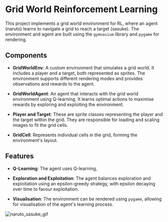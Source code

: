 # Grid World Reinforcement Learning

This project implements a grid world environment for RL, where an agent (naruto) learns to navigate a grid to reach a target (sasuke). The environment and agent are built using the `gymnasium` library and `pygame` for rendering.

## Components

- **GridWorldEnv**: A custom environment that simulates a grid world. It includes a player and a target, both represented as sprites. The environment supports different rendering modes and provides observations and rewards to the agent.

- **GridWorldAgent**: An agent that interacts with the grid world environment using Q-learning. It learns optimal actions to maximise rewards by exploring and exploiting the environment.

- **Player and Target**: These are sprite classes representing the player and the target within the grid. They are responsible for loading and scaling images to fit the grid cells.

- **GridCell**: Represents individual cells in the grid, forming the environment's layout.

## Features

- **Q-Learning**: The agent uses Q-learning,

- **Exploration and Exploitation**: The agent balances exploration and exploitation using an epsilon-greedy strategy, with epsilon decaying over time to favour exploitation.

- **Visualisation**: The environment can be rendered using `pygame`, allowing for visualisation of the agent's learning process.
  
![naruto_sasuke_gif](https://github.com/user-attachments/assets/b39cc464-b1ac-44e6-a6ff-ed16f0be952b)
